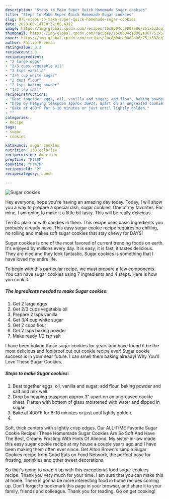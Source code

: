 ```yaml
---
description: "Steps to Make Super Quick Homemade Sugar cookies"
title: "Steps to Make Super Quick Homemade Sugar cookies"
slug: 975-steps-to-make-super-quick-homemade-sugar-cookies
date: 2020-08-14T18:32:05.631Z
image: https://img-global.cpcdn.com/recipes/1bc8b04ca0002a06/751x532cq70/sugar-cookies-recipe-main-photo.jpg
thumbnail: https://img-global.cpcdn.com/recipes/1bc8b04ca0002a06/751x532cq70/sugar-cookies-recipe-main-photo.jpg
cover: https://img-global.cpcdn.com/recipes/1bc8b04ca0002a06/751x532cq70/sugar-cookies-recipe-main-photo.jpg
author: Philip Freeman
ratingvalue: 3.3
reviewcount: 8
recipeingredient:
- "2 large eggs"
- "2/3 cups vegetable oil"
- "2 tsps vanilla"
- "3/4 cup white sugar"
- "2 cups flour"
- "2 tsps baking powder"
- "1/2 tsp salt"
recipeinstructions:
- "Beat together eggs, oil, vanilla and sugar; add flour, baking powder and salt and mix well."
- "Drop by heaping teaspoon approx 3&#34; apart on an ungreased cookie sheet. Flatten with bottom of glass moistened with water and dipped in sugar."
- "Bake at 400°F for 6-10 minutes or just until lightly golden."
- ""
categories:
- Recipe
tags:
- sugar
- cookies

katakunci: sugar cookies 
nutrition: 230 calories
recipecuisine: American
preptime: "PT19M"
cooktime: "PT47M"
recipeyield: "2"
recipecategory: Lunch

---
```



![Sugar cookies](https://img-global.cpcdn.com/recipes/1bc8b04ca0002a06/751x532cq70/sugar-cookies-recipe-main-photo.jpg)

Hey everyone, hope you're having an amazing day today. Today, I will show you a way to prepare a special dish, sugar cookies. One of my favorites. For mine, I am going to make it a little bit tasty. This will be really delicious.

Terrific plain or with candies in them. This recipe uses basic ingredients you probably already have. This easy sugar cookie recipe requires no chilling, no rolling and makes soft sugar cookies that stay chewy for DAYS!

Sugar cookies is one of the most favored of current trending foods on earth. It's enjoyed by millions every day. It is easy, it is fast, it tastes delicious. They are nice and they look fantastic. Sugar cookies is something that I have loved my entire life.


To begin with this particular recipe, we must prepare a few components. You can have sugar cookies using 7 ingredients and 4 steps. Here is how you cook it.

<!--inarticleads1-->

##### The ingredients needed to make Sugar cookies:

1. Get 2 large eggs
1. Get 2/3 cups vegetable oil
1. Prepare 2 tsps vanilla
1. Get 3/4 cup white sugar
1. Get 2 cups flour
1. Get 2 tsps baking powder
1. Make ready 1/2 tsp salt


I have been baking these sugar cookies for years and have found it be the most delicious and foolproof cut out cookie recipe ever! Sugar cookie success is in your near future. I can smell them baking already! Why You&#39;ll Love These Sugar Cookies. 

<!--inarticleads2-->

##### Steps to make Sugar cookies:

1. Beat together eggs, oil, vanilla and sugar; add flour, baking powder and salt and mix well.
1. Drop by heaping teaspoon approx 3&#34; apart on an ungreased cookie sheet. Flatten with bottom of glass moistened with water and dipped in sugar.
1. Bake at 400°F for 6-10 minutes or just until lightly golden.
1. 


Soft, thick centers with slightly crisp edges. Our ALL-TIME Favorite Sugar Cookie Recipe!! These Homemade Sugar Cookies Are So Soft And Have The Best, Creamy Frosting With Hints Of Almond. My sister-in-law made this easy sugar cookie recipe at my house a couple years ago and I have been making them often ever since. Get Alton Brown&#39;s simple Sugar Cookies recipe from Good Eats on Food Network, the perfect base for frosting, sprinkles and other sweet decorations. 

So that's going to wrap it up with this exceptional food sugar cookies recipe. Thank you very much for your time. I am sure that you can make this at home. There is gonna be more interesting food in home recipes coming up. Don't forget to bookmark this page in your browser, and share it to your family, friends and colleague. Thank you for reading. Go on get cooking!
